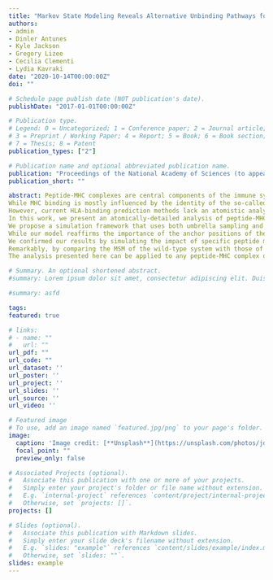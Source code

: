 ```yaml
---
title: "Markov State Modeling Reveals Alternative Unbinding Pathways for Peptide-MHC Complexes"
authors:
- admin
- Dinler Antunes
- Kyle Jackson
- Gregory Lizee
- Cecilia Clementi
- Lydia Kavraki
date: "2020-10-14T00:00:00Z"
doi: ""

# Schedule page publish date (NOT publication's date).
publishDate: "2017-01-01T00:00:00Z"

# Publication type.
# Legend: 0 = Uncategorized; 1 = Conference paper; 2 = Journal article;
# 3 = Preprint / Working Paper; 4 = Report; 5 = Book; 6 = Book section;
# 7 = Thesis; 8 = Patent
publication_types: ["2"]

# Publication name and optional abbreviated publication name.
publication: "Proceedings of the National Academy of Sciences (to appear)"
publication_short: ""

abstract: Peptide-MHC complexes are central components of the immune system, and understanding the mechanism behind stable peptide-MHC binding will aid the development of immunotherapies.
While MHC binding is mostly influenced by the identity of the so-called anchor positions of the peptide, secondary interactions from non-anchor positions are known to play a role in complex stability.
However, current HLA-binding prediction methods lack an atomistic analysis of the major conformational states of the system, and might underestimate the impact of secondary interactions.
In this work, we present an atomically-detailed analysis of peptide-MHC binding that can reveal the contributions of any interaction towards stability.
We propose a simulation framework that uses both umbrella sampling and adaptive sampling to generate a Markov state model (MSM) for a peptide from SARS-CoV (QFKDNVILL), bound to one of the most prevalent MHC receptors in humans (HLA-A*24:02).
While our model reaffirms the importance of the anchor positions of the peptide in establishing stable interactions for binding, our model also reveals the underestimated importance of position 4 (p4), a non-anchor position.
We confirmed our results by simulating the impact of specific peptide mutations, and validated these predictions through competitive binding assays.
Remarkably, by comparing the MSM of the wild-type system with those of the D4A and D4P mutations, our modeling reveals stark differences in unbinding pathways. 
The analysis presented here can be applied to any peptide-MHC complex of interest with a 3D model as input, representing an important step towards comprehensive and accurate modeling of the MHC class I pathway.

# Summary. An optional shortened abstract.
#summary: Lorem ipsum dolor sit amet, consectetur adipiscing elit. Duis posuere tellus ac convallis placerat. Proin tincidunt magna sed ex sollicitudin condimentum.

#summary: asfd

tags:
featured: true

# links:
# - name: ""
#   url: ""
url_pdf: ""
url_code: ""
url_dataset: ''
url_poster: ''
url_project: ''
url_slides: ''
url_source: ''
url_video: ''

# Featured image
# To use, add an image named `featured.jpg/png` to your page's folder. 
image:
  caption: 'Image credit: [**Unsplash**](https://unsplash.com/photos/jdD8gXaTZsc)'
  focal_point: ""
  preview_only: false

# Associated Projects (optional).
#   Associate this publication with one or more of your projects.
#   Simply enter your project's folder or file name without extension.
#   E.g. `internal-project` references `content/project/internal-project/index.md`.
#   Otherwise, set `projects: []`.
projects: []

# Slides (optional).
#   Associate this publication with Markdown slides.
#   Simply enter your slide deck's filename without extension.
#   E.g. `slides: "example"` references `content/slides/example/index.md`.
#   Otherwise, set `slides: ""`.
slides: example
---
```


